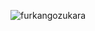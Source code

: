 <p><img align="left" src="https://github-readme-stats.vercel.app/api/top-langs?username=furkangozukara&show_icons=true&locale=en&layout=compact" alt="furkangozukara" /></p>
